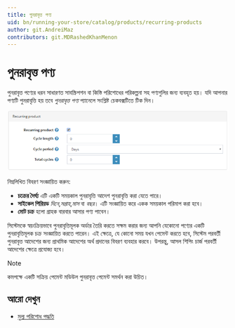 ```yaml
---
title: পুনরাবৃত্ত পণ্য
uid: bn/running-your-store/catalog/products/recurring-products
author: git.AndreiMaz
contributors: git.MDRashedKhanMenon
---
```


# পুনরাবৃত্ত পণ্য

পুনরাবৃত্ত পণ্যের ধরন সাধারণত সাবস্ক্রিপশন বা কিস্তি পরিশোধের পরিকল্পনা সহ পণ্যগুলির জন্য ব্যবহৃত হয়। যদি আপনার পণ্যটি পুনরাবৃত্তি হয় তবে *পুনরাবৃত্ত পণ্য* প্যানেলে সংশ্লিষ্ট চেকবক্সটিতে টিক দিন।

![পুনরাবৃত্ত](_static/recurring-products/recurring.png)

নিম্নলিখিত বিবরণ সংজ্ঞায়িত করুন:

- **চক্রের দৈর্ঘ্য** এটি একটি সময়কাল পুনরাবৃত্তি আদেশ পুনরাবৃত্তি করা যেতে পারে।
- **সাইকেল পিরিয়ড** *দিনে*,*সপ্তাহ*,*মাস* বা *বছর*। এটি সংজ্ঞায়িত করে একক সময়কাল পরিমাপ করা হবে।
- **মোট চক্র** হলো গ্রাহক বারবার আসার পণ্য পাবেন।

সিস্টেমকে স্বয়ংক্রিয়ভাবে পুনরাবৃত্তিমূলক অর্ডার তৈরি করতে সক্ষম করার জন্য আপনি যেকোনো পণ্যের একটি পুনরাবৃত্তিমূলক চক্র সংজ্ঞায়িত করতে পারেন। এই ক্ষেত্রে, যে কোনো সময় যখন পেমেন্ট করতে হবে, সিস্টেম পরবর্তী পুনরাবৃত্ত আদেশের জন্য প্রাথমিক আদেশের অর্থ প্রদানের বিবরণ ব্যবহার করবে। উপরন্তু, আসল শিপিং চার্জ পরবর্তী আদেশের ক্ষেত্রে প্রযোজ্য হবে।

> [!NOTE]
> 
> কমপক্ষে একটি সক্রিয় পেমেন্ট মডিউল পুনরাবৃত্ত পেমেন্ট সমর্থন করা উচিত।

## আরো দেখুন

- [মুল্য পরিশোধ পদ্ধতি](xref:bn/getting-started/configure-payments/payment-methods/index)
